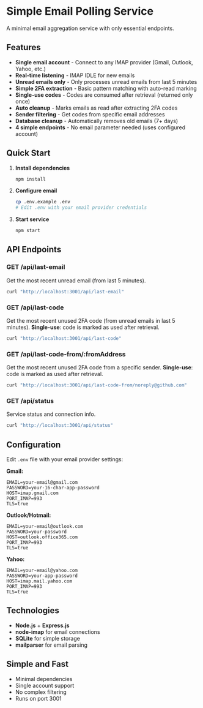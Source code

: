 # Simple Email Polling Service

A minimal email aggregation service with only essential endpoints.

## Features

- **Single email account** - Connect to any IMAP provider (Gmail, Outlook, Yahoo, etc.)
- **Real-time listening** - IMAP IDLE for new emails
- **Unread emails only** - Only processes unread emails from last 5 minutes
- **Simple 2FA extraction** - Basic pattern matching with auto-read marking
- **Single-use codes** - Codes are consumed after retrieval (returned only once)
- **Auto cleanup** - Marks emails as read after extracting 2FA codes
- **Sender filtering** - Get codes from specific email addresses
- **Database cleanup** - Automatically removes old emails (7+ days)
- **4 simple endpoints** - No email parameter needed (uses configured account)

## Quick Start

1. **Install dependencies**
   ```bash
   npm install
   ```

2. **Configure email**
   ```bash
   cp .env.example .env
   # Edit .env with your email provider credentials
   ```

3. **Start service**
   ```bash
   npm start
   ```

## API Endpoints

### GET /api/last-email
Get the most recent unread email (from last 5 minutes).

```bash
curl "http://localhost:3001/api/last-email"
```

### GET /api/last-code
Get the most recent unused 2FA code (from unread emails in last 5 minutes). **Single-use**: code is marked as used after retrieval.

```bash
curl "http://localhost:3001/api/last-code"
```

### GET /api/last-code-from/:fromAddress
Get the most recent unused 2FA code from a specific sender. **Single-use**: code is marked as used after retrieval.

```bash
curl "http://localhost:3001/api/last-code-from/noreply@github.com"
```

### GET /api/status
Service status and connection info.

```bash
curl "http://localhost:3001/api/status"
```

## Configuration

Edit `.env` file with your email provider settings:

**Gmail:**
```env
EMAIL=your-email@gmail.com
PASSWORD=your-16-char-app-password
HOST=imap.gmail.com
PORT_IMAP=993
TLS=true
```

**Outlook/Hotmail:**
```env
EMAIL=your-email@outlook.com
PASSWORD=your-password
HOST=outlook.office365.com
PORT_IMAP=993
TLS=true
```

**Yahoo:**
```env
EMAIL=your-email@yahoo.com
PASSWORD=your-app-password
HOST=imap.mail.yahoo.com
PORT_IMAP=993
TLS=true
```

## Technologies

- **Node.js** + **Express.js**
- **node-imap** for email connections
- **SQLite** for simple storage
- **mailparser** for email parsing

## Simple and Fast

- Minimal dependencies
- Single account support
- No complex filtering
- Runs on port 3001
